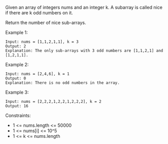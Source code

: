 Given an array of integers nums and an integer k. A subarray is called nice if there are k odd numbers on it.

Return the number of nice sub-arrays.

Example 1:

```
Input: nums = [1,1,2,1,1], k = 3
Output: 2
Explanation: The only sub-arrays with 3 odd numbers are [1,1,2,1] and [1,2,1,1].
```

Example 2:

```
Input: nums = [2,4,6], k = 1
Output: 0
Explanation: There is no odd numbers in the array.
```

Example 3:

```
Input: nums = [2,2,2,1,2,2,1,2,2,2], k = 2
Output: 16
```

Constraints:

* 1 <= nums.length <= 50000
* 1 <= nums[i] <= 10^5
* 1 <= k <= nums.length

